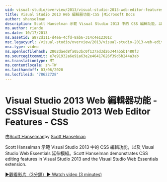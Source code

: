 ```yaml
---
uid: visual-studio/overview/2013/visual-studio-2013-web-editor-features-css
title: Visual Studio 2013 Web 編輯器功能-CSS |Microsoft Docs
author: shanselman
description: Scott Hanselman 示範 Visual Studio 2013 中的 CSS 編輯功能，以及 Visual Studio Web Essentials 延伸模組。
ms.author: riande
ms.date: 10/17/2013
ms.assetid: a872d111-d4ea-4cfd-8ab6-314c4e12301c
msc.legacyurl: /visual-studio/overview/2013/visual-studio-2013-web-editor-features-css
msc.type: video
ms.openlocfilehash: 2802daed8fa053bc0f137ad3d26344ab5b1480f3
ms.sourcegitcommit: e7e91932a6e91a63e2e46417626f39d6b244a3ab
ms.translationtype: MT
ms.contentlocale: zh-TW
ms.lasthandoff: 03/06/2020
ms.locfileid: "78622728"
---
```

# <a name="visual-studio-2013-web-editor-features---css"></a><span data-ttu-id="e7b23-103">Visual Studio 2013 Web 編輯器功能 - CSS</span><span class="sxs-lookup"><span data-stu-id="e7b23-103">Visual Studio 2013 Web Editor Features - CSS</span></span>

<span data-ttu-id="e7b23-104">由[Scott Hanselman](https://github.com/shanselman)</span><span class="sxs-lookup"><span data-stu-id="e7b23-104">by [Scott Hanselman](https://github.com/shanselman)</span></span>

<span data-ttu-id="e7b23-105">Scott Hanselman 示範 Visual Studio 2013 中的 CSS 編輯功能，以及 Visual Studio Web Essentials 延伸模組。</span><span class="sxs-lookup"><span data-stu-id="e7b23-105">Scott Hanselman demonstrates CSS editing features in Visual Studio 2013 and the Visual Studio Web Essentials extension.</span></span>

[<span data-ttu-id="e7b23-106">&#9654;觀看影片（3分鐘）</span><span class="sxs-lookup"><span data-stu-id="e7b23-106">&#9654; Watch video (3 minutes)</span></span>](https://channel9.msdn.com/Blogs/ASP-NET-Site-Videos/visual-studio-2013-web-editor-features-css)
